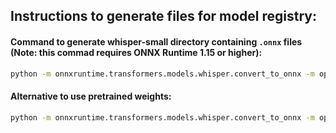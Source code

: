 ## Instructions to generate files for model registry:

#### Command to generate whisper-small directory containing `.onnx` files (Note: this commad requires ONNX Runtime 1.15 or higher):

```bash
python -m onnxruntime.transformers.models.whisper.convert_to_onnx -m openai/whisper-small --output whisper-small --use_external_data_format
```

#### Alternative to use pretrained weights:
```bash
python -m onnxruntime.transformers.models.whisper.convert_to_onnx -m openai/whisper-small --output whisper-small --use_external_data_format --state_dict_path /path/to/pytorch_model.bin
```

